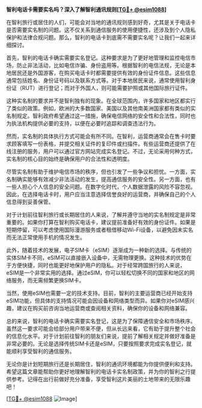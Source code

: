 **智利电话卡需要实名吗？深入了解智利通讯规则[[TG💪+ @esim1088](https://t.me/s/esim1088)]**

在智利旅行或居住的人们，可能会对当地的通讯规则感到好奇，尤其是关于电话卡是否需要实名制的问题。这不仅关系到通信服务的使用便捷性，还涉及到个人隐私保护和法律合规问题。那么，智利的电话卡到底需不需要实名呢？让我们一起来详细探讨。

首先，智利的电话卡确实需要实名登记。这种要求是为了更好地管理和监控电信市场，防止非法活动，比如电信诈骗、身份盗用等。根据智利的电信法规，无论是本地居民还是外国游客，在购买电话卡时都需要提供有效的身份证件信息。这些信息通常包括姓名、身份证号码以及联系方式等。对于本地居民来说，通常使用智利身份证（RUT）进行登记；而对于外国人，则可能需要护照或其他国际旅行证件。

这种实名制的要求并不是智利独有的现象。在全球范围内，许多国家和地区都实行了类似的政策。例如，欧洲的大多数国家、美国以及其他南美洲国家都有类似的实名制规定。智利政府希望通过这一措施，确保电信网络的安全性和合法性，同时也为执法机构提供必要的支持，以便在必要时追踪和调查违法行为。

然而，实名制的具体执行方式可能会有所不同。在智利，运营商通常会在售卡时要求顾客填写一份表格，并提交相关证件的复印件或扫描件。有些运营商还提供了在线注册的服务，用户可以通过官方网站完成实名登记。不过，无论采用何种方式，实名制的核心目的始终是确保用户的合法性和透明度。

尽管实名制有助于维护电信市场的秩序，但也引发了一些争议和担忧。一方面，实名制确实能够有效减少非法活动的发生，提高通信服务的安全性。另一方面，也有一些人担心个人信息的安全问题。在数字化时代，个人数据泄露的风险不容忽视。因此，在选择电话卡时，用户应当注意选择信誉良好的运营商，并确保自己的个人信息得到妥善保管。

对于计划前往智利旅行或长期居住的人来说，了解并遵守当地的实名制规定是非常重要的。如果你打算在智利购买电话卡，建议提前准备好有效的身份证件。如果是短期停留，可以考虑使用国际漫游服务或者租借移动Wi-Fi设备，以避免因未实名而无法正常使用手机的情况发生。

此外，随着技术的发展，电子SIM卡（eSIM）逐渐成为一种新的选择。与传统的实体SIM卡不同，eSIM可以直接嵌入设备中，无需物理更换。这种技术的优势在于方便快捷，同时也能更好地保护用户的隐私。对于经常跨国旅行的人来说，eSIM是一个非常实用的选择。通过eSIM，你可以轻松切换不同的国家和地区的网络服务，而无需频繁更换SIM卡。

当然，使用eSIM也需要一定的技术支持。目前，智利的主要运营商已经开始支持eSIM功能，但具体的支持情况可能会因设备和网络类型而异。如果你对eSIM感兴趣，建议在购买前咨询当地运营商或查阅相关资料，确保你的设备和网络兼容。

总的来说，智利的电话卡确实需要实名登记，这是为了保障通信安全和市场秩序。虽然这一要求可能会给部分用户带来不便，但从长远来看，它有助于提升整个社会的信息化水平。对于计划前往智利的朋友们来说，提前了解相关规定并做好准备是非常必要的。无论是选择传统SIM卡还是eSIM，只要按照要求完成实名登记，就能顺利享受智利的通信服务。

无论你是计划短期旅行还是长期居住，智利的通讯环境都能为你提供便利和支持。希望这篇文章能帮助你更好地理解智利的电话卡实名制政策，并为你的智利之行提供参考。记得在出行前做好充分准备，享受智利这片美丽的土地带来的无限乐趣吧！

[[TG💪+ @esim1088](https://t.me/s/esim1088) ![Image](https://i.postimg.cc/4NQfJmqS/Snipaste-2025-05-13-00-14-12.png)]